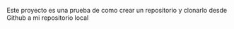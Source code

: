 Este proyecto es una prueba de como crear un repositorio y clonarlo desde Github a mi repositorio local